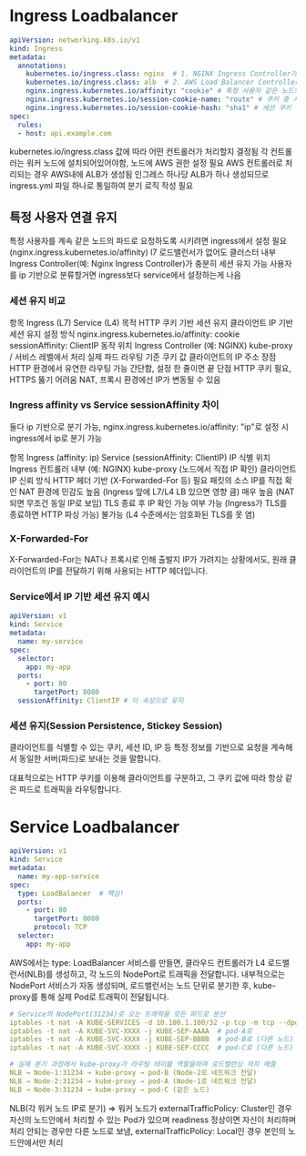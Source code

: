 # Ingress Loadbalancer

```yml
apiVersion: networking.k8s.io/v1
kind: Ingress
metadata:
  annotations:
    kubernetes.io/ingress.class: nginx  # 1. NGINX Ingress Controller가 처리
    kubernetes.io/ingress.class: alb  # 2. AWS Load Balancer Controller가 처리
    nginx.ingress.kubernetes.io/affinity: "cookie" # 특정 사용자 같은 노드의 같은 파드로 요청 유지(cookie, none, ip 등 속성 가능)
    nginx.ingress.kubernetes.io/session-cookie-name: "route" # 쿠키 중 사용자를 분류할 키
    nginx.ingress.kubernetes.io/session-cookie-hash: "sha1" # 세션 쿠키 값을 생성할 때 해시 알고리즘 어떤 걸 사용할지
spec:
  rules:
  - host: api.example.com
```

kubernetes.io/ingress.class 값에 따라 어떤 컨트롤러가 처리할지 결정됨
각 컨트롤러는 워커 노드에 설치되어있어야함, 노드에 AWS 권한 설정 필요
AWS 컨트롤러로 처리되는 경우 AWS내에 ALB가 생성됨
인그레스 하나당 ALB가 하나 생성되므로 ingress.yml 파일 하나로 통일하여 분기 로직 작성 필요

## 특정 사용자 연결 유지
특정 사용자를 계속 같은 노드의 파드로 요청하도록 시키려면 ingress에서 설정 필요 (nginx.ingress.kubernetes.io/affinity)
l7 로드밸런서가 없어도 클러스터 내부 Ingress Controller(예: Nginx Ingress Controller)가 충분히 세션 유지 가능
사용자를 ip 기반으로 분류할거면 ingress보다 service에서 설정하는게 나음

### 세션 유지 비교
항목	Ingress (L7)	                                    Service (L4)
목적	HTTP 쿠키 기반 세션 유지	                            클라이언트 IP 기반 세션 유지
설정 방식	nginx.ingress.kubernetes.io/affinity: cookie	sessionAffinity: ClientIP
동작 위치	Ingress Controller (예: NGINX)	                kube-proxy / 서비스 레벨에서 처리
실제 파드 라우팅 기준	쿠키 값	                              클라이언트의 IP 주소
장점	HTTP 환경에서 유연한 라우팅 가능	간단함, 설정 한 줄이면 끝
단점	HTTP 쿠키 필요, HTTPS 뚫기 어려움	NAT, 프록시 환경에선 IP가 변동될 수 있음

### Ingress affinity vs Service sessionAffinity 차이
둘다 ip 기반으로 분기 가능, nginx.ingress.kubernetes.io/affinity: "ip"로 설정 시 ingress에서 ip로 분기 가능

항목	                    Ingress (affinity: ip)	                            Service (sessionAffinity: ClientIP)
IP 식별 위치	              Ingress 컨트롤러 내부 (예: NGINX)	                    kube-proxy (노드에서 직접 IP 확인)
클라이언트 IP 신뢰 방식	      HTTP 헤더 기반 (X-Forwarded-For 등) 필요	            패킷의 소스 IP를 직접 확인
NAT 환경에 민감도	높음        (Ingress 앞에 L7/L4 LB 있으면 영향 큼)	              매우 높음 (NAT되면 무조건 동일 IP로 보임)
TLS 종료 후 IP 확인 가능 여부	가능 (Ingress가 TLS를 종료하면 HTTP 파싱 가능)	    불가능 (L4 수준에서는 암호화된 TLS를 못 염)

### X-Forwarded-For
X-Forwarded-For는 NAT나 프록시로 인해 출발지 IP가 가려지는 상황에서도, 원래 클라이언트의 IP를 전달하기 위해 사용되는 HTTP 헤더입니다.

### Service에서 IP 기반 세션 유지 예시
```yml
apiVersion: v1
kind: Service
metadata:
  name: my-service
spec:
  selector:
    app: my-app
  ports:
    - port: 80
      targetPort: 8080
  sessionAffinity: ClientIP # 이 속성으로 유지

```

### 세션 유지(Session Persistence, Stickey Session)
클라이언트를 식별할 수 있는 쿠키, 세션 ID, IP 등 특정 정보를 기반으로 요청을 계속해서 동일한 서버(파드)로 보내는 것을 말합니다.

대표적으로는 HTTP 쿠키를 이용해 클라이언트를 구분하고, 그 쿠키 값에 따라 항상 같은 파드로 트래픽을 라우팅합니다.


# Service Loadbalancer

```yml
apiVersion: v1
kind: Service
metadata:
  name: my-app-service
spec:
  type: LoadBalancer  # 핵심!
  ports:
    - port: 80
      targetPort: 8080
      protocol: TCP
  selector:
    app: my-app
```
AWS에서는 type: LoadBalancer 서비스를 만들면, 클라우드 컨트롤러가 L4 로드밸런서(NLB)를 생성하고, 각 노드의 NodePort로 트래픽을 전달합니다.
내부적으로는 NodePort 서비스가 자동 생성되며, 로드밸런서는 노드 단위로 분기한 후, kube-proxy를 통해 실제 Pod로 트래픽이 전달됩니다.

```yml
# Service의 NodePort(31234)로 오는 트래픽을 모든 파드로 분산
iptables -t nat -A KUBE-SERVICES -d 10.100.1.100/32 -p tcp -m tcp --dport 80 -j KUBE-SVC-XXXX
iptables -t nat -A KUBE-SVC-XXXX -j KUBE-SEP-AAAA  # pod-A로 
iptables -t nat -A KUBE-SVC-XXXX -j KUBE-SEP-BBBB  # pod-B로 (다른 노드)
iptables -t nat -A KUBE-SVC-XXXX -j KUBE-SEP-CCCC  # pod-C로 (다른 노드)

# 실제 분기 과정에서 kube-proxy가 라우팅 테이블 역할을하며 로드밸런싱 까지 해줌
NLB → Node-1:31234 → kube-proxy → pod-B (Node-2로 네트워크 전달)
NLB → Node-2:31234 → kube-proxy → pod-A (Node-1로 네트워크 전달)
NLB → Node-3:31234 → kube-proxy → pod-C (같은 노드)
```

NLB(각 워커 노드 IP로 분기) => 워커 노드가 externalTrafficPolicy: Cluster인 경우 자신의 노드안에서 처리할 수 있는 Pod가 있으며 readiness 정상이면 자신이 처리하며 처리 안되는 경우만 다른 노드로 보냄, externalTrafficPolicy: Local인 경우 본인의 노드안에서만 처리